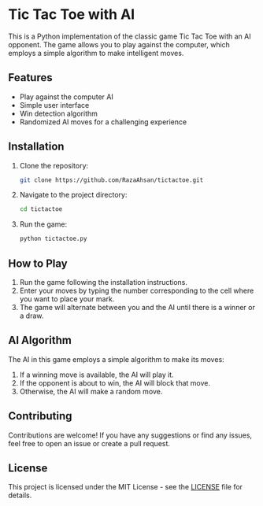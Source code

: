 # Tic Tac Toe with AI

This is a Python implementation of the classic game Tic Tac Toe with an AI opponent. The game allows you to play against the computer, which employs a simple algorithm to make intelligent moves.

## Features

- Play against the computer AI
- Simple user interface
- Win detection algorithm
- Randomized AI moves for a challenging experience

## Installation

1. Clone the repository:
   ```bash
   git clone https://github.com/RazaAhsan/tictactoe.git
   ```

2. Navigate to the project directory:
   ```bash
   cd tictactoe
   ```

3. Run the game:
   ```bash
   python tictactoe.py
   ```

## How to Play

1. Run the game following the installation instructions.
2. Enter your moves by typing the number corresponding to the cell where you want to place your mark.
3. The game will alternate between you and the AI until there is a winner or a draw.

## AI Algorithm

The AI in this game employs a simple algorithm to make its moves:

1. If a winning move is available, the AI will play it.
2. If the opponent is about to win, the AI will block that move.
3. Otherwise, the AI will make a random move.

## Contributing

Contributions are welcome! If you have any suggestions or find any issues, feel free to open an issue or create a pull request.

## License

This project is licensed under the MIT License - see the [LICENSE](LICENSE) file for details.
